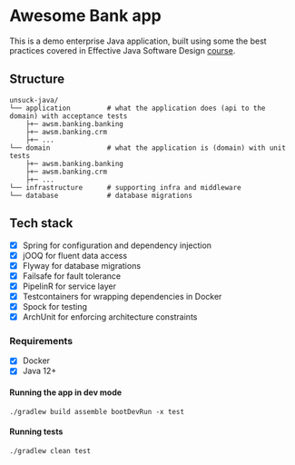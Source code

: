 # Awesome Bank app

This is a demo enterprise Java application, built using some the best practices covered in Effective Java Software Design [course](https://devchampions.com/training/java). 

## Structure
```
unsuck-java/
└── application         # what the application does (api to the domain) with acceptance tests
    ├+─ awsm.banking.banking
    ├+─ awsm.banking.crm
    ├+─ ...    
└── domain              # what the application is (domain) with unit tests
    ├+─ awsm.banking.banking
    ├+─ awsm.banking.crm
    ├+─ ...
└── infrastructure      # supporting infra and middleware
└── database            # database migrations
```

## Tech stack
- [x] Spring for configuration and dependency injection
- [x] jOOQ for fluent data access
- [x] Flyway for database migrations
- [x] Failsafe for fault tolerance
- [x] PipelinR for service layer
- [x] Testcontainers for wrapping dependencies in Docker
- [x] Spock for testing
- [x] ArchUnit for enforcing architecture constraints

### Requirements
- [x] Docker
- [x] Java 12+

#### Running the app in dev mode
```
./gradlew build assemble bootDevRun -x test
```

#### Running tests
```
./gradlew clean test
```
